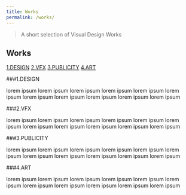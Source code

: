 ```yaml
---
title: Works
permalink: /works/
---
```


>A short selection of Visual Design Works

## Works

[1.DESIGN](###1.DESIGN)
[2.VFX](###2.VFX)
[3.PUBLICITY](###3.PUBLICITY)
[4.ART](###4.ART)





###1.DESIGN

lorem ipsum
lorem ipsum
lorem ipsum
lorem ipsum
lorem ipsum
lorem ipsum
lorem ipsum
lorem ipsum
lorem ipsum
lorem ipsum
lorem ipsum

###2.VFX

lorem ipsum
lorem ipsum
lorem ipsum
lorem ipsum
lorem ipsum
lorem ipsum
lorem ipsum
lorem ipsum
lorem ipsum
lorem ipsum
lorem ipsum

###3.PUBLICITY

lorem ipsum
lorem ipsum
lorem ipsum
lorem ipsum
lorem ipsum
lorem ipsum
lorem ipsum
lorem ipsum
lorem ipsum
lorem ipsum
lorem ipsum

###4.ART

lorem ipsum
lorem ipsum
lorem ipsum
lorem ipsum
lorem ipsum
lorem ipsum
lorem ipsum
lorem ipsum
lorem ipsum
lorem ipsum
lorem ipsum










